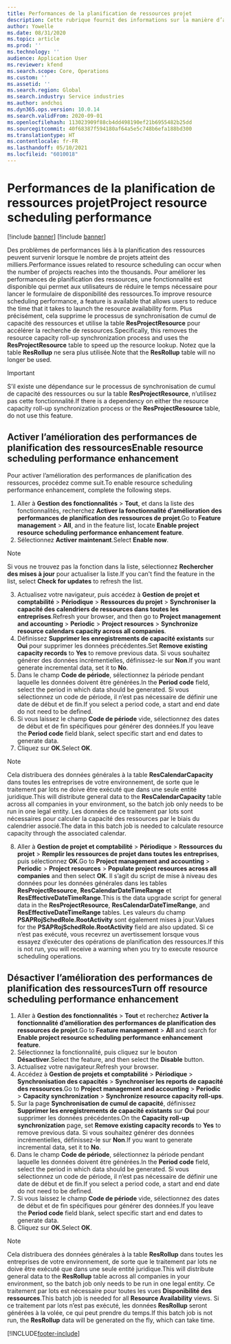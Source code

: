 ```yaml
---
title: Performances de la planification de ressources projet
description: Cette rubrique fournit des informations sur la manière d’améliorer les performances de la planification des ressources pour un grand nombre de projets.
author: Yowelle
ms.date: 08/31/2020
ms.topic: article
ms.prod: ''
ms.technology: ''
audience: Application User
ms.reviewer: kfend
ms.search.scope: Core, Operations
ms.custom: ''
ms.assetid: ''
ms.search.region: Global
ms.search.industry: Service industries
ms.author: andchoi
ms.dyn365.ops.version: 10.0.14
ms.search.validFrom: 2020-09-01
ms.openlocfilehash: 113023909f88cb4dd498190ef21b6955482b25dd
ms.sourcegitcommit: 40f68387f594180af64a5e5c748b6efa188bd300
ms.translationtype: HT
ms.contentlocale: fr-FR
ms.lasthandoff: 05/10/2021
ms.locfileid: "6010018"
---
```

# <a name="project-resource-scheduling-performance"></a><span data-ttu-id="a802a-103">Performances de la planification de ressources projet</span><span class="sxs-lookup"><span data-stu-id="a802a-103">Project resource scheduling performance</span></span>

[!include [banner](../includes/banner.md)]
[!include [banner](../includes/preview-banner.md)]


<span data-ttu-id="a802a-104">Des problèmes de performances liés à la planification des ressources peuvent survenir lorsque le nombre de projets atteint des milliers.</span><span class="sxs-lookup"><span data-stu-id="a802a-104">Performance issues related to resource scheduling can occur when the number of projects reaches into the thousands.</span></span> <span data-ttu-id="a802a-105">Pour améliorer les performances de planification des ressources, une fonctionnalité est disponible qui permet aux utilisateurs de réduire le temps nécessaire pour lancer le formulaire de disponibilité des ressources.</span><span class="sxs-lookup"><span data-stu-id="a802a-105">To improve resource scheduling performance, a feature is available that allows users to reduce the time that it takes to launch the resource availability form.</span></span> <span data-ttu-id="a802a-106">Plus précisément, cela supprime le processus de synchronisation de cumul de capacité des ressources et utilise la table **ResProjectResource** pour accélérer la recherche de ressources.</span><span class="sxs-lookup"><span data-stu-id="a802a-106">Specifically, this removes the resource capacity roll-up synchronization process and uses the **ResProjectResource** table to speed up the resource lookup.</span></span> <span data-ttu-id="a802a-107">Notez que la table **ResRollup** ne sera plus utilisée.</span><span class="sxs-lookup"><span data-stu-id="a802a-107">Note that the **ResRollup** table will no longer be used.</span></span>

> [!IMPORTANT]
> <span data-ttu-id="a802a-108">S’il existe une dépendance sur le processus de synchronisation de cumul de capacité des ressources ou sur la table **ResProjectResource**, n’utilisez pas cette fonctionnalité.</span><span class="sxs-lookup"><span data-stu-id="a802a-108">If there is a dependency on either the resource capacity roll-up synchronization process or the **ResProjectResource** table, do not use this feature.</span></span>

## <a name="enable-resource-scheduling-performance-enhancement"></a><span data-ttu-id="a802a-109">Activer l’amélioration des performances de planification des ressources</span><span class="sxs-lookup"><span data-stu-id="a802a-109">Enable resource scheduling performance enhancement</span></span>
<span data-ttu-id="a802a-110">Pour activer l’amélioration des performances de planification des ressources, procédez comme suit.</span><span class="sxs-lookup"><span data-stu-id="a802a-110">To enable resource scheduling performance enhancement, complete the following steps.</span></span>

1. <span data-ttu-id="a802a-111">Aller à **Gestion des fonctionnalités** > **Tout**, et dans la liste des fonctionnalités, recherchez **Activer la fonctionnalité d’amélioration des performances de planification des ressources de projet**.</span><span class="sxs-lookup"><span data-stu-id="a802a-111">Go to **Feature management** > **All**, and in the feature list, locate **Enable project resource scheduling performance enhancement feature**.</span></span>
2. <span data-ttu-id="a802a-112">Sélectionnez **Activer maintenant**.</span><span class="sxs-lookup"><span data-stu-id="a802a-112">Select **Enable now**.</span></span>

> [!NOTE]
> <span data-ttu-id="a802a-113">Si vous ne trouvez pas la fonction dans la liste, sélectionnez **Rechercher des mises à jour** pour actualiser la liste.</span><span class="sxs-lookup"><span data-stu-id="a802a-113">If you can't find the feature in the list, select **Check for updates** to refresh the list.</span></span>

3. <span data-ttu-id="a802a-114">Actualisez votre navigateur, puis accédez à **Gestion de projet et comptabilité** > **Périodique** > **Ressources du projet** > **Synchroniser la capacité des calendriers de ressources dans toutes les entreprises**.</span><span class="sxs-lookup"><span data-stu-id="a802a-114">Refresh your browser, and then go to **Project management and accounting** > **Periodic** > **Project resources** > **Synchronize resource calendars capacity across all companies**.</span></span>
4. <span data-ttu-id="a802a-115">Définissez **Supprimer les enregistrements de capacité existants** sur **Oui** pour supprimer les données précédentes.</span><span class="sxs-lookup"><span data-stu-id="a802a-115">Set **Remove existing capacity records** to **Yes** to remove previous data.</span></span> <span data-ttu-id="a802a-116">Si vous souhaitez générer des données incrémentielles, définissez-le sur **Non**.</span><span class="sxs-lookup"><span data-stu-id="a802a-116">If you want generate incremental data, set it to **No**.</span></span>
5. <span data-ttu-id="a802a-117">Dans le champ **Code de période**, sélectionnez la période pendant laquelle les données doivent être générées.</span><span class="sxs-lookup"><span data-stu-id="a802a-117">In the **Period code** field, select the period in which data should be generated.</span></span> <span data-ttu-id="a802a-118">Si vous sélectionnez un code de période, il n’est pas nécessaire de définir une date de début et de fin.</span><span class="sxs-lookup"><span data-stu-id="a802a-118">If you select a period code, a start and end date do not need to be defined.</span></span>
6. <span data-ttu-id="a802a-119">Si vous laissez le champ **Code de période** vide, sélectionnez des dates de début et de fin spécifiques pour générer des données.</span><span class="sxs-lookup"><span data-stu-id="a802a-119">If you leave the **Period code** field blank, select specific start and end dates to generate data.</span></span>
7. <span data-ttu-id="a802a-120">Cliquez sur **OK**.</span><span class="sxs-lookup"><span data-stu-id="a802a-120">Select **OK**.</span></span>

 > [!NOTE]
 > <span data-ttu-id="a802a-121">Cela distribuera des données générales à la table **ResCalendarCapacity** dans toutes les entreprises de votre environnement, de sorte que le traitement par lots ne doive être exécuté que dans une seule entité juridique.</span><span class="sxs-lookup"><span data-stu-id="a802a-121">This will distribute general data to the **ResCalendarCapacity** table across all companies in your environment, so the batch job only needs to be run in one legal entity.</span></span> <span data-ttu-id="a802a-122">Les données de ce traitement par lots sont nécessaires pour calculer la capacité des ressources par le biais du calendrier associé.</span><span class="sxs-lookup"><span data-stu-id="a802a-122">The data in this batch job is needed to calculate resource capacity through the associated calendar.</span></span>

8. <span data-ttu-id="a802a-123">Aller à **Gestion de projet et comptabilité** > **Périodique** > **Ressources du projet** > **Remplir les ressources de projet dans toutes les entreprises**, puis sélectionnez **OK**.</span><span class="sxs-lookup"><span data-stu-id="a802a-123">Go to **Project management and accounting** > **Periodic** > **Project resources** > **Populate project resources across all companies** and then select **OK**.</span></span> <span data-ttu-id="a802a-124">Il s’agit du script de mise à niveau des données pour les données générales dans les tables **ResProjectResource**, **ResCalendarDateTimeRange** et **ResEffectiveDateTimeRange**.</span><span class="sxs-lookup"><span data-stu-id="a802a-124">This is the data upgrade script for general data in the **ResProjectResource**, **ResCalendarDateTimeRange**, and **ResEffectiveDateTimeRange** tables.</span></span> <span data-ttu-id="a802a-125">Les valeurs du champ **PSAPRojSchedRole.RootActivity** sont également mises à jour.</span><span class="sxs-lookup"><span data-stu-id="a802a-125">Values for the **PSAPRojSchedRole.RootActivity** field are also updated.</span></span> <span data-ttu-id="a802a-126">Si ce n’est pas exécuté, vous recevrez un avertissement lorsque vous essayez d’exécuter des opérations de planification des ressources.</span><span class="sxs-lookup"><span data-stu-id="a802a-126">If this is not run, you will receive a warning when you try to execute resource scheduling operations.</span></span>
 
## <a name="turn-off-resource-scheduling-performance-enhancement"></a><span data-ttu-id="a802a-127">Désactiver l’amélioration des performances de planification des ressources</span><span class="sxs-lookup"><span data-stu-id="a802a-127">Turn off resource scheduling performance enhancement</span></span>

1. <span data-ttu-id="a802a-128">Aller à **Gestion des fonctionnalités** > **Tout** et recherchez **Activer la fonctionnalité d’amélioration des performances de planification des ressources de projet**.</span><span class="sxs-lookup"><span data-stu-id="a802a-128">Go to **Feature management** > **All**  and search for **Enable project resource scheduling performance enhancement feature**.</span></span>
2. <span data-ttu-id="a802a-129">Sélectionnez la fonctionnalité, puis cliquez sur le bouton **Désactiver**.</span><span class="sxs-lookup"><span data-stu-id="a802a-129">Select the feature, and then select the **Disable** button.</span></span>
3. <span data-ttu-id="a802a-130">Actualisez votre navigateur.</span><span class="sxs-lookup"><span data-stu-id="a802a-130">Refresh your browser.</span></span>
4. <span data-ttu-id="a802a-131">Accédez à **Gestion de projets et comptabilité** > **Périodique** > **Synchronisation des capacités** > **Synchroniser les reports de capacité des ressources**.</span><span class="sxs-lookup"><span data-stu-id="a802a-131">Go to **Project management and accounting** > **Periodic** > **Capacity synchronization** > **Synchronize resource capacity roll-ups**.</span></span>
5. <span data-ttu-id="a802a-132">Sur la page **Synchronisation de cumul de capacité**, définissez **Supprimer les enregistrements de capacité existants** sur **Oui** pour supprimer les données précédentes.</span><span class="sxs-lookup"><span data-stu-id="a802a-132">On the **Capacity roll-up synchronization** page, set **Remove existing capacity records** to **Yes** to remove previous data.</span></span> <span data-ttu-id="a802a-133">Si vous souhaitez générer des données incrémentielles, définissez-le sur **Non**.</span><span class="sxs-lookup"><span data-stu-id="a802a-133">If you want to generate incremental data, set it to **No**.</span></span>
6. <span data-ttu-id="a802a-134">Dans le champ **Code de période**, sélectionnez la période pendant laquelle les données doivent être générées.</span><span class="sxs-lookup"><span data-stu-id="a802a-134">In the **Period code** field, select the period in which data should be generated.</span></span> <span data-ttu-id="a802a-135">Si vous sélectionnez un code de période, il n’est pas nécessaire de définir une date de début et de fin.</span><span class="sxs-lookup"><span data-stu-id="a802a-135">If you select a period code, a start and end date do not need to be defined.</span></span>
7. <span data-ttu-id="a802a-136">Si vous laissez le champ **Code de période** vide, sélectionnez des dates de début et de fin spécifiques pour générer des données.</span><span class="sxs-lookup"><span data-stu-id="a802a-136">If you leave the **Period code** field blank, select specific start and end dates to generate data.</span></span>
8. <span data-ttu-id="a802a-137">Cliquez sur **OK**.</span><span class="sxs-lookup"><span data-stu-id="a802a-137">Select **OK**.</span></span>

> [!NOTE]
> <span data-ttu-id="a802a-138">Cela distribuera des données générales à la table **ResRollup** dans toutes les entreprises de votre environnement, de sorte que le traitement par lots ne doive être exécuté que dans une seule entité juridique.</span><span class="sxs-lookup"><span data-stu-id="a802a-138">This will distribute general data to the **ResRollup** table across all companies in your environment, so the batch job only needs to be run in one legal entity.</span></span> <span data-ttu-id="a802a-139">Ce traitement par lots est nécessaire pour toutes les vues **Disponibilité des ressources**.</span><span class="sxs-lookup"><span data-stu-id="a802a-139">This batch job is needed for all **Resource Availability** views.</span></span> <span data-ttu-id="a802a-140">Si ce traitement par lots n’est pas exécuté, les données **ResRollup** seront générées à la volée, ce qui peut prendre du temps.</span><span class="sxs-lookup"><span data-stu-id="a802a-140">If this batch job is not run, the **ResRollup** data will be generated on the fly, which can take time.</span></span>


[!INCLUDE[footer-include](../includes/footer-banner.md)]
